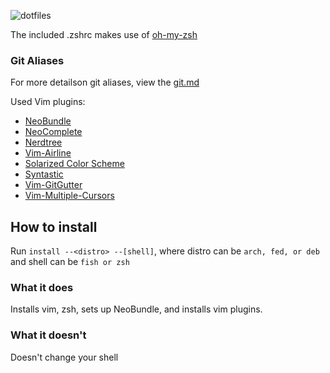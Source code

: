 ![dotfiles](http://i.imgur.com/7zsMP5D.png?1)

The included .zshrc makes use of [oh-my-zsh](https://github.com/robbyrussell/oh-my-zsh)

### Git Aliases
For more detailson git aliases, view the [git.md](https://github.com/0x1A/dotfiles/blob/master/git.md)

Used Vim plugins:
* [NeoBundle](https://github.com/Shougo/neobundle.vim)
* [NeoComplete](https://github.com/Shougo/neocomplete.vim)
* [Nerdtree](https://github.com/scrooloose/nerdtree)
* [Vim-Airline](https://github.com/bling/vim-airline)
* [Solarized Color Scheme](https://github.com/altercation/vim-colors-solarized)
* [Syntastic](https://github.com/scrooloose/syntastic)
* [Vim-GitGutter](https://github.com/airblade/vim-gitgutter)
* [Vim-Multiple-Cursors](https://github.com/kristijanhusak/vim-multiple-curors)

## How to install
Run `install --<distro> --[shell]`, where distro can be `arch, fed, or deb` and shell can be `fish or zsh`
### What it does
Installs vim, zsh, sets up NeoBundle, and installs vim plugins.

### What it doesn't
Doesn't change your shell
